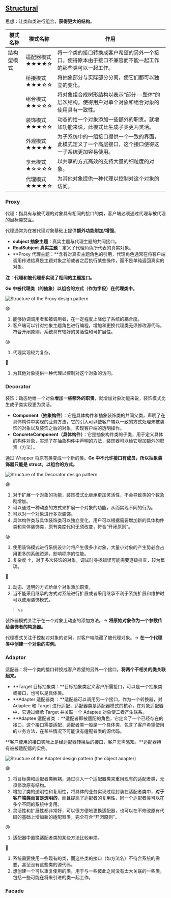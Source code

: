 ## **[Structural](https://www.yuque.com/aceld/lfhu8y/alezp4)**

思想：让类和类进行组合，**获得更大的结构**。

| **模式名称** | **模式名称**              | **作用**                                                     |
| ------------ | ------------------------- | ------------------------------------------------------------ |
| 结构型模式   | 适配器模式<br />★★★★☆     | 将一个类的接口转换成客户希望的另外一个接口。使得原本由于接口不兼容而不能一起工作的那些类可以一起工作。 |
|              | 桥接模式<br />★★★☆☆       | 将抽象部分与实际部分分离，使它们都可以独立的变化。           |
|              | 组合模式<br />★★☆☆☆<br /> | 将对象组合成树形结构以表示“部分--整体”的层次结构。使得用户对单个对象和组合对象的使用具有一致性。 |
|              | 装饰模式<br />★★★☆☆       | 动态的给一个对象添加一些额外的职责。就增加功能来说，此模式比生成子类更为灵活。 |
|              | 外观模式<br />★★★★★       | 为子系统中的一组接口提供一个一致的界面，此模式定义了一个高层接口，这个接口使得这一子系统更加容易使用。 |
|              | 享元模式<br />★☆☆☆☆       | 以共享的方式高效的支持大量的细粒度的对象。                   |
|              | 代理模式<br />★★★★☆       | 为其他对象提供一种代理以控制对这个对象的访问。               |

### Proxy

代理：指具有与被代理的对象具有相同的接口的类，客户端必须通过代理与被代理的目标类交互。

代理通常为在被代理对象基础上提供**额外功能附加/增强**。

- **subject 抽象主题**：真实主题与代理主题的共同接口。
- **RealSubject 真实主题**：定义了代理角色所代表的真实对象。 
- **Proxy 代理主题：**含有对真实主题角色的引用，代理角色通常在将客户端调用传递给真是主题对象之前或者之后执行某些操作，而不是单纯返回真实的对象。

**注：代理和被代理都实现了相同的主题接口。**

**Go 中被代理类（的抽象）以组合的方式（作为字段）在代理类中。**

![Structure of the Proxy design pattern](https://refactoring.guru/images/patterns/diagrams/proxy/structure.png)

:smile:

1. 能够协调调用者和被调用者，在一定程度上降低了系统的耦合度。
2. 客户端可以针对抽象主题角色进行编程，增加和更换代理类无须修改源代码，符合开闭原则，系统具有较好的灵活性和可扩展性。

:cry:

1. 代理实现较为复杂。

:construction_worker:

1. 为其他对象提供一种代理以控制对这个对象的访问。

### Decorator

装饰：动态地给一个对象**增加一些额外的职责**，就增加对象功能来说，装饰模式比生成子类实现更为灵活。

- **Component（抽象构件）**：它是具体构件和抽象装饰类的共同父类，声明了在具体构件中实现的业务方法，它的引入可以使客户端以一致的方式处理未被装饰的对象以及装饰之后的对象，实现客户端的透明操作。
- **ConcreteComponent（具体构件）**：它是抽象构件类的子类，用于定义具体的构件对象，实现了在抽象构件中声明的方法，装饰器可以给它增加额外的职责（方法）。

通过 Wrapper 将原有类变成一个新的类。**Go 中不允许接口有成员，所以抽象装饰器只能是 struct，以组合的方式。**

![Structure of the Decorator design pattern](https://refactoring.guru/images/patterns/diagrams/decorator/structure.png)

:smile:

1. 对于扩展一个对象的功能，装饰模式比继承更加灵活性，不会导致类的个数急剧增加。
2. 可以通过一种动态的方式来扩展一个对象的功能，从而实现不同的行为。
3. 可以对一个对象进行多次装饰。
4. 具体构件类与具体装饰类可以独立变化，用户可以根据需要增加新的具体构件类和具体装饰类，原有类库代码无须改变，符合“开闭原则”。

:cry:

1. 使用装饰模式进行系统设计时将产生很多小对象，大量小对象的产生势必会占用更多的系统资源，影响程序的性能。
2. 复杂度 ↑，对于多次装饰的对象，调试时寻找错误可能需要逐级排查，较为繁琐。

:construction_worker:

1. 动态、透明的方式给单个对象添加职责。
2. 当不能采用继承的方式对系统进行扩展或者采用继承不利于系统扩展和维护时可以使用装饰模式。

> vs

装饰器模式关注于在一个对象上动态的添加方法。→ **将原始对象作为一个参数传给装饰者的构造器。**

代理模式关注于控制对对象的访问，对客户端隐藏了被代理对象。→ **在一个代理类中创建一个对象的实例。**

### Adaptor

适配器：将一个类的接口转换成客户希望的另外一个接口。**将两个不相关的类关联起来。**

- **Target 目标抽象类：**目标抽象类定义客户所需接口，可以是一个抽象类或接口，也可以是具体类。
- **Adapter 适配器类 ：**适配器可以调用另一个接口，作为一个转换器，对 Adaptee 和 Target 进行适配，适配器类是适配器模式的核心，在对象适配器中，它通过继承 Target 并关联一个 Adaptee 对象使二者产生联系。
- **Adaptee 适配者类 ：**适配者即被适配的角色，它定义了一个已经存在的接口，这个接口需要适配，适配者类一般是一个具体类，包含了客户希望使用的业务方法，在某些情况下可能没有适配者类的源代码。

**客户使用的接口实际上是经适配器转换后的接口，客户无需感知。**适配器持有被被适配器的实例。

![Structure of the Adapter design pattern (the object adapter)](https://refactoring.guru/images/patterns/diagrams/adapter/structure-object-adapter.png)

:smile:

1. 将目标类和适配者类解耦，通过引入一个适配器类来重用现有的适配者类，无须修改原有结构。
2. 增加了类的透明性和复用性，将具体的业务实现过程封装在适配者类中，**对于客户端类而言是透明的**，而且提高了适配者的复用性，同一个适配者类可以在多个不同的系统中复用。
3. 灵活性和扩展性都非常好，可以很方便地更换适配器，也可以在不修改原有代码的基础上增加新的适配器类，完全符合“开闭原则”。

:cry:

1. 适配器中置换适配者类的某些方法比较麻烦。

:construction_worker:

1. 系统需要使用一些现有的类，而这些类的接口（如方法名）不符合系统的需要，甚至没有这些类的源代码。
2. 想创建一个可以重复使用的类，用于与一些彼此之间没有太大关联的一些类，包括一些可能在将来引进的类一起工作。

### Facade